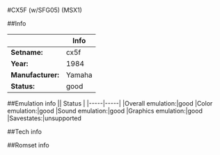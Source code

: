 #CX5F (w/SFG05) (MSX1)

##Info

||Info|
|-----|-----|
|**Setname:**|cx5f
|**Year:**|1984
|**Manufacturer:**|Yamaha
|**Status:**|good

##Emulation info
|| Status |
|-----|-----|
|Overall emulation:|good
|Color emulation:|good
|Sound emulation:|good
|Graphics emulation:|good
|Savestates:|unsupported

##Tech info

##Romset info

<!--- START OF EDITED COMMENT DO NOT TOUCH TEXT ABOVE-->
